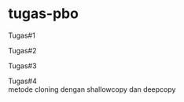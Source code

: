# tugas-pbo

Tugas#1 </br>

Tugas#2 </br>

Tugas#3 </br>

Tugas#4 </br>
metode cloning dengan shallowcopy dan deepcopy
